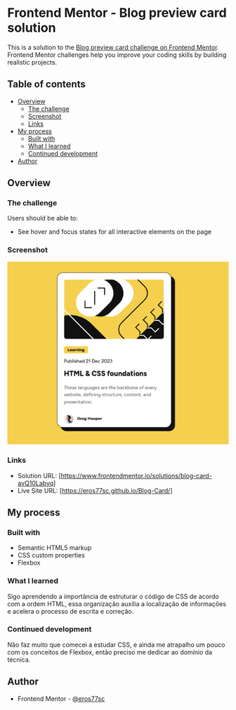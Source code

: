 # Frontend Mentor - Blog preview card solution

This is a solution to the [Blog preview card challenge on Frontend Mentor](https://www.frontendmentor.io/challenges/blog-preview-card-ckPaj01IcS). Frontend Mentor challenges help you improve your coding skills by building realistic projects. 

## Table of contents

- [Overview](#overview)
  - [The challenge](#the-challenge)
  - [Screenshot](#screenshot)
  - [Links](#links)
- [My process](#my-process)
  - [Built with](#built-with)
  - [What I learned](#what-i-learned)
  - [Continued development](#continued-development)
- [Author](#author)


## Overview

### The challenge

Users should be able to:

- See hover and focus states for all interactive elements on the page

### Screenshot

![](./screenshot.png)


### Links

- Solution URL: [https://www.frontendmentor.io/solutions/blog-card-avQ10Labyq]
- Live Site URL: [https://eros77sc.github.io/Blog-Card/]

## My process

### Built with

- Semantic HTML5 markup
- CSS custom properties
- Flexbox

### What I learned

Sigo aprendendo a importância de estruturar o código de CSS de acordo com a ordem HTML, essa organização auxilia a localização de informações e acelera o processo de escrita e correção. 


### Continued development

Não faz muito que comecei a estudar CSS, e ainda me atrapalho um pouco com os conceitos de Flexbox, então preciso me dedicar ao domínio da técnica.


## Author

- Frontend Mentor - [@eros77sc](https://www.frontendmentor.io/profile/eros77sc)

